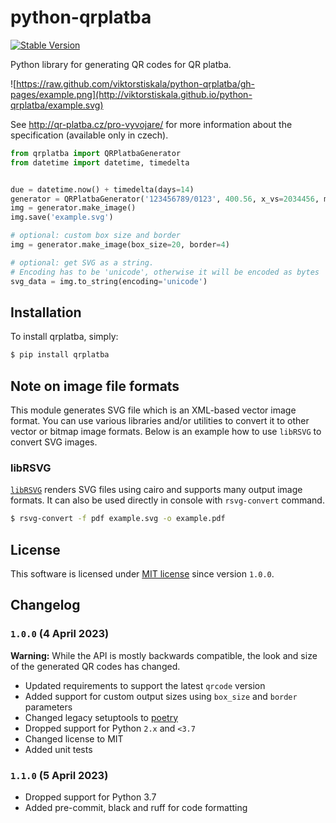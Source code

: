 # python-qrplatba

[![Stable Version](https://img.shields.io/pypi/v/qrplatba?label=stable)](https://pypi.org/project/qrplatba/#description)

Python library for generating QR codes for QR platba.

![https://raw.github.com/viktorstiskala/python-qrplatba/gh-pages/example.png](http://viktorstiskala.github.io/python-qrplatba/example.svg)

See http://qr-platba.cz/pro-vyvojare/ for more information about the specification (available only in czech).

```python
from qrplatba import QRPlatbaGenerator
from datetime import datetime, timedelta


due = datetime.now() + timedelta(days=14)
generator = QRPlatbaGenerator('123456789/0123', 400.56, x_vs=2034456, message='text', due_date=due)
img = generator.make_image()
img.save('example.svg')

# optional: custom box size and border
img = generator.make_image(box_size=20, border=4)

# optional: get SVG as a string.
# Encoding has to be 'unicode', otherwise it will be encoded as bytes
svg_data = img.to_string(encoding='unicode')
```

## Installation

To install qrplatba, simply:

```bash
$ pip install qrplatba
```

## Note on image file formats

This module generates SVG file which is an XML-based vector image format. You can use various libraries and/or utilities to convert it to other vector or bitmap image formats. Below is an example how to use ``libRSVG`` to convert SVG images.

### libRSVG

[`libRSVG`](https://wiki.gnome.org/action/show/Projects/LibRsvg?action=show) renders SVG files using cairo and supports many output image formats. It can also be used directly in console with ``rsvg-convert`` command.

```bash
$ rsvg-convert -f pdf example.svg -o example.pdf
```

## License

This software is licensed under [MIT license](https://opensource.org/license/mit/) since version `1.0.0`.

## Changelog

### `1.0.0` (4 April 2023)

**Warning:** While the API is mostly backwards compatible, the look and size of the generated QR codes has changed.

- Updated requirements to support the latest `qrcode` version
- Added support for custom output sizes using `box_size` and `border` parameters
- Changed legacy setuptools to [poetry](https://python-poetry.org/)
- Dropped support for Python `2.x` and `<3.7`
- Changed license to MIT
- Added unit tests

### `1.1.0` (5 April 2023)

- Dropped support for Python 3.7
- Added pre-commit, black and ruff for code formatting



